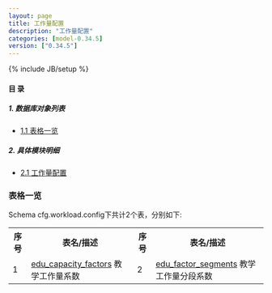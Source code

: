 ```yaml
---
layout: page
title: 工作量配置 
description: "工作量配置"
categories: [model-0.34.5]
version: ["0.34.5"]
---
```

{% include JB/setup %}

#### 目 录

##### 1. 数据库对象列表
  * [1.1 表格一览](index.html#表格一览)

##### 2. 具体模块明细
* [2.1 工作量配置](/model/cfg/workload.config/all.html)

### 表格一览
Schema cfg.workload.config下共计2个表，分别如下:

<table class="table table-bordered table-striped table-condensed">
  <tr>
    <th class="info_header text-center">序号</th>
    <th class="info_header">表名/描述</th>
    <th class="info_header text-center">序号</th>
    <th class="info_header">表名/描述</th>
  </tr>
  <tr>
    <td>1</td>
    <td><a href="/model/cfg/workload.config/all.html#表格-edu_capacity_factors-教学工作量系数">edu_capacity_factors</a> 教学工作量系数</td>
    <td>2</td>
    <td><a href="/model/cfg/workload.config/all.html#表格-edu_factor_segments-教学工作量分段系数">edu_factor_segments</a> 教学工作量分段系数</td>
  </tr>
</table>

